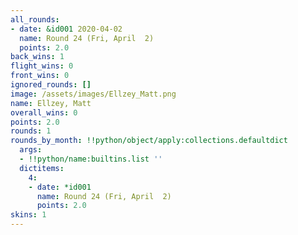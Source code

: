 ```yaml
---
all_rounds:
- date: &id001 2020-04-02
  name: Round 24 (Fri, April  2)
  points: 2.0
back_wins: 1
flight_wins: 0
front_wins: 0
ignored_rounds: []
image: /assets/images/Ellzey_Matt.png
name: Ellzey, Matt
overall_wins: 0
points: 2.0
rounds: 1
rounds_by_month: !!python/object/apply:collections.defaultdict
  args:
  - !!python/name:builtins.list ''
  dictitems:
    4:
    - date: *id001
      name: Round 24 (Fri, April  2)
      points: 2.0
skins: 1
---
```

